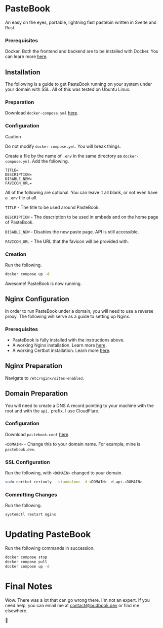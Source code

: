 # PasteBook 
An easy on the eyes, portable, lightning fast pastebin written in Svelte and Rust.

### Prerequisites
Docker. Both the frontend and backend are to be installed with Docker. You can learn more [here](https://www.docker.com).

## Installation
The following is a guide to get PasteBook running on your system under your domain with SSL. All of this was tested on Ubuntu Linux.

### Preparation
Download `docker-compose.yml` [here](https://github.com/Loudbooks/PasteBook/blob/master/docker-compose.yml).

### Configuration
> [!CAUTION]
> Do not modify `docker-compose.yml`. You will break things.

Create a file by the name of `.env` in the same directory as `docker-compose.yml`. Add the following.
```env
TITLE=
DESCRIPTION=
DISABLE_NEW=
FAVICON_URL=
```

All of the following are optional. You can leave it all blank, or not even have a `.env` file at all. 

`TITLE` - The title to be used around PasteBook.

`DESCRIPTION` - The description to be used in embeds and on the home page of PasteBook.

`DISABLE_NEW` - Disables the new paste page. API is still accessible.

`FAVICON_URL` - The URL that the favicon will be provided with. 

### Creation
Run the following.
```bash
docker compose up -d
```

Awesome! PasteBook is now running.

## Nginx Configuration
In order to run PasteBook under a domain, you will need to use a reverse proxy. The following will serve as a guide to setting up Nginx.

### Prerequisites
- PasteBook is fully installed with the instructions above.
- A working Nginx installation. Learn more [here](https://nginx.org/en/linux_packages.html#instructions).
- A working Certbot installation. Learn more [here](https://certbot.eff.org/instructions?ws=nginx&os=snap).
## Nginx Preparation
Navigate to `/etc/nginx/sites-enabled`.

## Domain Preparation
You will need to create a DNS A record pointing to your machine with the root and with the `api.` prefix. I use CloudFlare.

### Configuration 
Download `pastebook.conf` [here](https://github.com/Loudbooks/PasteBook/blob/master/pastebook.conf).

`<DOMAIN>` - Change this to your domain name. For example, mine is `pastebook.dev`.

### SSL Configuration
Run the following, with `<DOMAIN>` changed to your domain.
```bash
sudo certbot certonly --standalone -d <DOMAIN> -d api.<DOMAIN>
```
### Committing Changes
Run the following.
```bash
systemctl restart nginx
```

# Updating PasteBook
Run the following commands in succession.
```bash
docker compose stop
docker compose pull
docker compose up -d
```

# Final Notes
Wow. There was a lot that can go wrong there. I'm not an expert. If you need help, you can email me at contact@loudbook.dev or find me elsewhere.

💜
